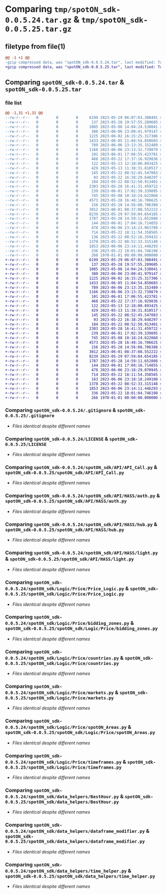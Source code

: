 # Comparing `tmp/spotON_sdk-0.0.5.24.tar.gz` & `tmp/spotON_sdk-0.0.5.25.tar.gz`

## filetype from file(1)

```diff
@@ -1 +1 @@
-gzip compressed data, was "spotON_sdk-0.0.5.24.tar", last modified: Tue Jun  6 23:16:49 2023, max compression
+gzip compressed data, was "spotON_sdk-0.0.5.25.tar", last modified: Tue Jun  6 23:18:32 2023, max compression
```

## Comparing `spotON_sdk-0.0.5.24.tar` & `spotON_sdk-0.0.5.25.tar`

### file list

```diff
@@ -1,31 +1,31 @@
--rw-r--r--   0        0        0     6199 2023-05-29 06:07:03.308491 spotON_sdk-0.0.5.24/.gitignore
--rw-r--r--   0        0        0      137 2023-05-28 19:57:55.289605 spotON_sdk-0.0.5.24/.gitmodules
--rw-r--r--   0        0        0     1085 2023-05-06 14:04:24.538041 spotON_sdk-0.0.5.24/LICENSE
--rw-r--r--   0        0        0      380 2023-06-06 23:00:41.979147 spotON_sdk-0.0.5.24/pyproject.toml
--rw-r--r--   0        0        0     1225 2023-06-02 16:15:25.317306 spotON_sdk-0.0.5.24/spotON_sdk/API/API_Call.py
--rw-r--r--   0        0        0     1433 2023-06-05 11:04:54.850603 spotON_sdk-0.0.5.24/spotON_sdk/API/HASS/auth.py
--rw-r--r--   0        0        0      789 2023-06-06 23:13:35.152489 spotON_sdk-0.0.5.24/spotON_sdk/API/HASS/hub.py
--rw-r--r--   0        0        0     1166 2023-06-06 23:13:32.739879 spotON_sdk-0.0.5.24/spotON_sdk/API/HASS/light.py
--rw-r--r--   0        0        0      101 2023-06-01 17:06:55.423781 spotON_sdk-0.0.5.24/spotON_sdk/API/__init__.py
--rw-r--r--   0        0        0      468 2023-05-22 17:37:16.929836 spotON_sdk-0.0.5.24/spotON_sdk/Logic/Feedback/Feedback.py
--rw-r--r--   0        0        0      122 2023-05-13 12:18:00.893425 spotON_sdk-0.0.5.24/spotON_sdk/Logic/Feedback/Sensors.py
--rw-r--r--   0        0        0      429 2023-05-13 11:38:31.810517 spotON_sdk-0.0.5.24/spotON_sdk/Logic/Feedback/Units.py
--rw-r--r--   0        0        0      145 2023-05-22 08:52:45.547083 spotON_sdk-0.0.5.24/spotON_sdk/Logic/Feedback/__init__.py
--rw-r--r--   0        0        0       93 2023-05-22 16:38:29.648297 spotON_sdk-0.0.5.24/spotON_sdk/Logic/Output/Switchtypes.py
--rw-r--r--   0        0        0      104 2023-05-22 08:52:50.913401 spotON_sdk-0.0.5.24/spotON_sdk/Logic/Output/__init__.py
--rw-r--r--   0        0        0     2303 2023-05-28 16:41:31.459722 spotON_sdk-0.0.5.24/spotON_sdk/Logic/Price/Price_Logic.py
--rw-r--r--   0        0        0      239 2023-06-01 17:02:39.339895 spotON_sdk-0.0.5.24/spotON_sdk/Logic/Price/__init__.py
--rw-r--r--   0        0        0      745 2023-05-08 10:18:24.622068 spotON_sdk-0.0.5.24/spotON_sdk/Logic/Price/bidding_zones.py
--rw-r--r--   0        0        0     4573 2023-05-28 16:48:16.706625 spotON_sdk-0.0.5.24/spotON_sdk/Logic/Price/countries.py
--rw-r--r--   0        0        0      156 2023-05-28 14:56:08.706388 spotON_sdk-0.0.5.24/spotON_sdk/Logic/Price/customBaseModel.py
--rw-r--r--   0        0        0     3012 2023-06-01 08:37:08.552222 spotON_sdk-0.0.5.24/spotON_sdk/Logic/Price/markets.py
--rw-r--r--   0        0        0     8239 2023-05-29 07:59:04.654185 spotON_sdk-0.0.5.24/spotON_sdk/Logic/Price/spotON_Areas.py
--rw-r--r--   0        0        0     1787 2023-05-28 14:59:11.652808 spotON_sdk-0.0.5.24/spotON_sdk/Logic/Price/timeframes.py
--rw-r--r--   0        0        0      144 2023-06-01 17:04:16.714855 spotON_sdk-0.0.5.24/spotON_sdk/Logic/__init__.py
--rw-r--r--   0        0        0      478 2023-06-06 23:14:23.063789 spotON_sdk-0.0.5.24/spotON_sdk/__init__.py
--rw-r--r--   0        0        0      714 2023-05-22 18:11:54.358565 spotON_sdk-0.0.5.24/spotON_sdk/data_helpers/BestHour.py
--rw-r--r--   0        0        0      136 2023-05-22 08:52:16.359432 spotON_sdk-0.0.5.24/spotON_sdk/data_helpers/__init__.py
--rw-r--r--   0        0        0     1378 2023-05-22 08:52:33.315148 spotON_sdk-0.0.5.24/spotON_sdk/data_helpers/dataframe_modifier.py
--rw-r--r--   0        0        0     1853 2023-06-06 23:14:11.446293 spotON_sdk-0.0.5.24/spotON_sdk/data_helpers/time_helper.py
--rw-r--r--   0        0        0      336 2023-05-22 18:01:04.746198 spotON_sdk-0.0.5.24/spotON_sdk/spotON_controller.py
--rw-r--r--   0        0        0      266 1970-01-01 00:00:00.000000 spotON_sdk-0.0.5.24/PKG-INFO
+-rw-r--r--   0        0        0     6199 2023-05-29 06:07:03.308491 spotON_sdk-0.0.5.25/.gitignore
+-rw-r--r--   0        0        0      137 2023-05-28 19:57:55.289605 spotON_sdk-0.0.5.25/.gitmodules
+-rw-r--r--   0        0        0     1085 2023-05-06 14:04:24.538041 spotON_sdk-0.0.5.25/LICENSE
+-rw-r--r--   0        0        0      380 2023-06-06 23:00:41.979147 spotON_sdk-0.0.5.25/pyproject.toml
+-rw-r--r--   0        0        0     1225 2023-06-02 16:15:25.317306 spotON_sdk-0.0.5.25/spotON_sdk/API/API_Call.py
+-rw-r--r--   0        0        0     1433 2023-06-05 11:04:54.850603 spotON_sdk-0.0.5.25/spotON_sdk/API/HASS/auth.py
+-rw-r--r--   0        0        0      789 2023-06-06 23:13:35.152489 spotON_sdk-0.0.5.25/spotON_sdk/API/HASS/hub.py
+-rw-r--r--   0        0        0     1166 2023-06-06 23:13:32.739879 spotON_sdk-0.0.5.25/spotON_sdk/API/HASS/light.py
+-rw-r--r--   0        0        0      101 2023-06-01 17:06:55.423781 spotON_sdk-0.0.5.25/spotON_sdk/API/__init__.py
+-rw-r--r--   0        0        0      468 2023-05-22 17:37:16.929836 spotON_sdk-0.0.5.25/spotON_sdk/Logic/Feedback/Feedback.py
+-rw-r--r--   0        0        0      122 2023-05-13 12:18:00.893425 spotON_sdk-0.0.5.25/spotON_sdk/Logic/Feedback/Sensors.py
+-rw-r--r--   0        0        0      429 2023-05-13 11:38:31.810517 spotON_sdk-0.0.5.25/spotON_sdk/Logic/Feedback/Units.py
+-rw-r--r--   0        0        0      145 2023-05-22 08:52:45.547083 spotON_sdk-0.0.5.25/spotON_sdk/Logic/Feedback/__init__.py
+-rw-r--r--   0        0        0       93 2023-05-22 16:38:29.648297 spotON_sdk-0.0.5.25/spotON_sdk/Logic/Output/Switchtypes.py
+-rw-r--r--   0        0        0      104 2023-05-22 08:52:50.913401 spotON_sdk-0.0.5.25/spotON_sdk/Logic/Output/__init__.py
+-rw-r--r--   0        0        0     2303 2023-05-28 16:41:31.459722 spotON_sdk-0.0.5.25/spotON_sdk/Logic/Price/Price_Logic.py
+-rw-r--r--   0        0        0      239 2023-06-01 17:02:39.339895 spotON_sdk-0.0.5.25/spotON_sdk/Logic/Price/__init__.py
+-rw-r--r--   0        0        0      745 2023-05-08 10:18:24.622068 spotON_sdk-0.0.5.25/spotON_sdk/Logic/Price/bidding_zones.py
+-rw-r--r--   0        0        0     4573 2023-05-28 16:48:16.706625 spotON_sdk-0.0.5.25/spotON_sdk/Logic/Price/countries.py
+-rw-r--r--   0        0        0      156 2023-05-28 14:56:08.706388 spotON_sdk-0.0.5.25/spotON_sdk/Logic/Price/customBaseModel.py
+-rw-r--r--   0        0        0     3012 2023-06-01 08:37:08.552222 spotON_sdk-0.0.5.25/spotON_sdk/Logic/Price/markets.py
+-rw-r--r--   0        0        0     8239 2023-05-29 07:59:04.654185 spotON_sdk-0.0.5.25/spotON_sdk/Logic/Price/spotON_Areas.py
+-rw-r--r--   0        0        0     1787 2023-05-28 14:59:11.652808 spotON_sdk-0.0.5.25/spotON_sdk/Logic/Price/timeframes.py
+-rw-r--r--   0        0        0      144 2023-06-01 17:04:16.714855 spotON_sdk-0.0.5.25/spotON_sdk/Logic/__init__.py
+-rw-r--r--   0        0        0      478 2023-06-06 23:18:29.070945 spotON_sdk-0.0.5.25/spotON_sdk/__init__.py
+-rw-r--r--   0        0        0      714 2023-05-22 18:11:54.358565 spotON_sdk-0.0.5.25/spotON_sdk/data_helpers/BestHour.py
+-rw-r--r--   0        0        0      163 2023-06-06 23:18:18.249108 spotON_sdk-0.0.5.25/spotON_sdk/data_helpers/__init__.py
+-rw-r--r--   0        0        0     1378 2023-05-22 08:52:33.315148 spotON_sdk-0.0.5.25/spotON_sdk/data_helpers/dataframe_modifier.py
+-rw-r--r--   0        0        0     1853 2023-06-06 23:14:11.446293 spotON_sdk-0.0.5.25/spotON_sdk/data_helpers/time_helper.py
+-rw-r--r--   0        0        0      336 2023-05-22 18:01:04.746198 spotON_sdk-0.0.5.25/spotON_sdk/spotON_controller.py
+-rw-r--r--   0        0        0      266 1970-01-01 00:00:00.000000 spotON_sdk-0.0.5.25/PKG-INFO
```

### Comparing `spotON_sdk-0.0.5.24/.gitignore` & `spotON_sdk-0.0.5.25/.gitignore`

 * *Files identical despite different names*

### Comparing `spotON_sdk-0.0.5.24/LICENSE` & `spotON_sdk-0.0.5.25/LICENSE`

 * *Files identical despite different names*

### Comparing `spotON_sdk-0.0.5.24/spotON_sdk/API/API_Call.py` & `spotON_sdk-0.0.5.25/spotON_sdk/API/API_Call.py`

 * *Files identical despite different names*

### Comparing `spotON_sdk-0.0.5.24/spotON_sdk/API/HASS/auth.py` & `spotON_sdk-0.0.5.25/spotON_sdk/API/HASS/auth.py`

 * *Files identical despite different names*

### Comparing `spotON_sdk-0.0.5.24/spotON_sdk/API/HASS/hub.py` & `spotON_sdk-0.0.5.25/spotON_sdk/API/HASS/hub.py`

 * *Files identical despite different names*

### Comparing `spotON_sdk-0.0.5.24/spotON_sdk/API/HASS/light.py` & `spotON_sdk-0.0.5.25/spotON_sdk/API/HASS/light.py`

 * *Files identical despite different names*

### Comparing `spotON_sdk-0.0.5.24/spotON_sdk/Logic/Price/Price_Logic.py` & `spotON_sdk-0.0.5.25/spotON_sdk/Logic/Price/Price_Logic.py`

 * *Files identical despite different names*

### Comparing `spotON_sdk-0.0.5.24/spotON_sdk/Logic/Price/bidding_zones.py` & `spotON_sdk-0.0.5.25/spotON_sdk/Logic/Price/bidding_zones.py`

 * *Files identical despite different names*

### Comparing `spotON_sdk-0.0.5.24/spotON_sdk/Logic/Price/countries.py` & `spotON_sdk-0.0.5.25/spotON_sdk/Logic/Price/countries.py`

 * *Files identical despite different names*

### Comparing `spotON_sdk-0.0.5.24/spotON_sdk/Logic/Price/markets.py` & `spotON_sdk-0.0.5.25/spotON_sdk/Logic/Price/markets.py`

 * *Files identical despite different names*

### Comparing `spotON_sdk-0.0.5.24/spotON_sdk/Logic/Price/spotON_Areas.py` & `spotON_sdk-0.0.5.25/spotON_sdk/Logic/Price/spotON_Areas.py`

 * *Files identical despite different names*

### Comparing `spotON_sdk-0.0.5.24/spotON_sdk/Logic/Price/timeframes.py` & `spotON_sdk-0.0.5.25/spotON_sdk/Logic/Price/timeframes.py`

 * *Files identical despite different names*

### Comparing `spotON_sdk-0.0.5.24/spotON_sdk/data_helpers/BestHour.py` & `spotON_sdk-0.0.5.25/spotON_sdk/data_helpers/BestHour.py`

 * *Files identical despite different names*

### Comparing `spotON_sdk-0.0.5.24/spotON_sdk/data_helpers/dataframe_modifier.py` & `spotON_sdk-0.0.5.25/spotON_sdk/data_helpers/dataframe_modifier.py`

 * *Files identical despite different names*

### Comparing `spotON_sdk-0.0.5.24/spotON_sdk/data_helpers/time_helper.py` & `spotON_sdk-0.0.5.25/spotON_sdk/data_helpers/time_helper.py`

 * *Files identical despite different names*

